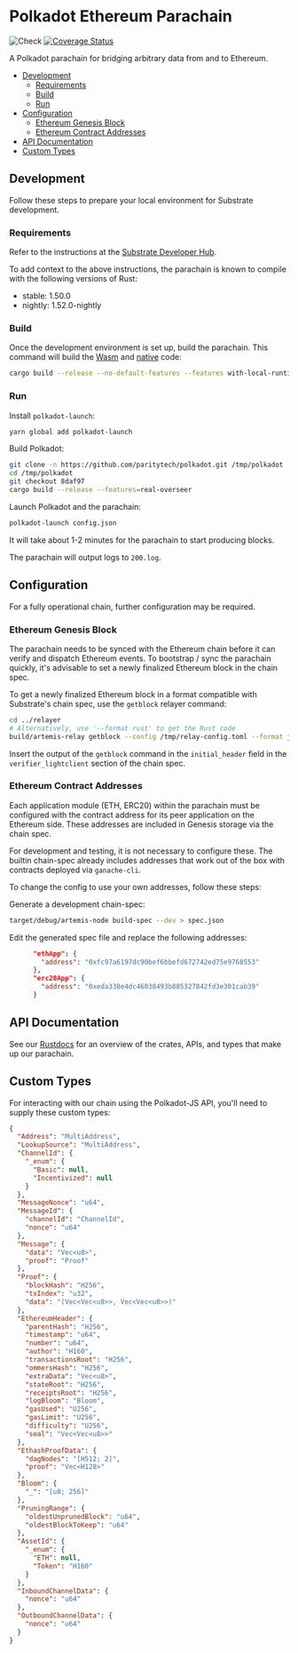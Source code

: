 # Polkadot Ethereum Parachain <!-- omit in toc -->
![Check](https://github.com/Snowfork/polkadot-ethereum/workflows/Check/badge.svg)
[![Coverage Status](https://coveralls.io/repos/github/Snowfork/polkadot-ethereum/badge.svg)](https://coveralls.io/github/Snowfork/polkadot-ethereum)

A Polkadot parachain for bridging arbitrary data from and to Ethereum.

- [Development](#development)
  - [Requirements](#requirements)
  - [Build](#build)
  - [Run](#run)
- [Configuration](#configuration)
  - [Ethereum Genesis Block](#ethereum-genesis-block)
  - [Ethereum Contract Addresses](#ethereum-contract-addresses)
- [API Documentation](#api-documentation)
- [Custom Types](#custom-types)

## Development

Follow these steps to prepare your local environment for Substrate development.

### Requirements

Refer to the instructions at the
[Substrate Developer Hub](https://substrate.dev/docs/en/knowledgebase/getting-started/#manual-installation).

To add context to the above instructions, the parachain is known to compile with the following versions of Rust:

- stable: 1.50.0
- nightly: 1.52.0-nightly

### Build

Once the development environment is set up, build the parachain. This command will build the
[Wasm](https://substrate.dev/docs/en/knowledgebase/advanced/executor#wasm-execution) and
[native](https://substrate.dev/docs/en/knowledgebase/advanced/executor#native-execution) code:

```bash
cargo build --release --no-default-features --features with-local-runtime
```

### Run

Install `polkadot-launch`:

```bash
yarn global add polkadot-launch
```

Build Polkadot:

```bash
git clone -n https://github.com/paritytech/polkadot.git /tmp/polkadot
cd /tmp/polkadot
git checkout 8daf97
cargo build --release --features=real-overseer
```

Launch Polkadot and the parachain:

```bash
polkadot-launch config.json
```

It will take about 1-2 minutes for the parachain to start producing blocks.

The parachain will output logs to `200.log`.

## Configuration

For a fully operational chain, further configuration may be required.

### Ethereum Genesis Block

The parachain needs to be synced with the Ethereum chain before it can verify and dispatch Ethereum events. To bootstrap / sync the parachain quickly, it's advisable to set a newly finalized Ethereum block in the chain spec.

To get a newly finalized Ethereum block in a format compatible with Substrate's chain spec, use the `getblock` relayer command:

```bash
cd ../relayer
# Alternatively, use '--format rust' to get the Rust code
build/artemis-relay getblock --config /tmp/relay-config.toml --format json
```

Insert the output of the `getblock` command in the `initial_header` field in the `verifier_lightclient` section of the chain spec.

### Ethereum Contract Addresses

Each application module (ETH, ERC20) within the parachain must be configured with the contract address for its peer application on the Ethereum side. These addresses are included in Genesis storage via the chain spec.

For development and testing, it is not necessary to configure these. The builtin chain-spec already includes addresses that work out of the box with contracts deployed via `ganache-cli`.

To change the config to use your own addresses, follow these steps:

Generate a development chain-spec:

```bash
target/debug/artemis-node build-spec --dev > spec.json
```

Edit the generated spec file and replace the following addresses:

```json
      "ethApp": {
        "address": "0xfc97a6197dc90bef6bbefd672742ed75e9768553"
      },
      "erc20App": {
        "address": "0xeda338e4dc46038493b885327842fd3e301cab39"
      }
```

## API Documentation

See our [Rustdocs](https://polkaeth-rustdocs.netlify.app) for an overview of the crates, APIs, and types that make up our parachain.

## Custom Types

For interacting with our chain using the Polkadot-JS API, you'll need to supply these custom types:

```json
{
  "Address": "MultiAddress",
  "LookupSource": "MultiAddress",
  "ChannelId": {
    "_enum": {
      "Basic": null,
      "Incentivized": null
    }
  },
  "MessageNonce": "u64",
  "MessageId": {
    "channelId": "ChannelId",
    "nonce": "u64"
  },
  "Message": {
    "data": "Vec<u8>",
    "proof": "Proof"
  },
  "Proof": {
    "blockHash": "H256",
    "txIndex": "u32",
    "data": "(Vec<Vec<u8>>, Vec<Vec<u8>>)"
  },
  "EthereumHeader": {
    "parentHash": "H256",
    "timestamp": "u64",
    "number": "u64",
    "author": "H160",
    "transactionsRoot": "H256",
    "ommersHash": "H256",
    "extraData": "Vec<u8>",
    "stateRoot": "H256",
    "receiptsRoot": "H256",
    "logBloom": "Bloom",
    "gasUsed": "U256",
    "gasLimit": "U256",
    "difficulty": "U256",
    "seal": "Vec<Vec<u8>>"
  },
  "EthashProofData": {
    "dagNodes": "[H512; 2]",
    "proof": "Vec<H128>"
  },
  "Bloom": {
    "_": "[u8; 256]"
  },
  "PruningRange": {
    "oldestUnprunedBlock": "u64",
    "oldestBlockToKeep": "u64"
  },
  "AssetId": {
    "_enum": {
      "ETH": null,
      "Token": "H160"
    }
  },
  "InboundChannelData": {
    "nonce": "u64"
  },
  "OutboundChannelData": {
    "nonce": "u64"
  }
}
```
